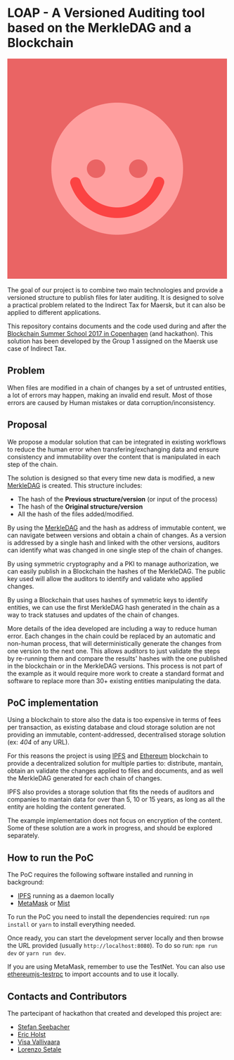# LOAP - A Versioned Auditing tool based on the MerkleDAG and a Blockchain

![LOAP](.readme/loap.gif)

The goal of our project is to combine two main technologies and provide a
versioned structure to publish files for later auditing. It is designed to solve
a practical problem related to the Indirect Tax for Maersk, but it can also be
applied to different applications.

This repository contains documents and the code used during and after the
[Blockchain Summer School 2017 in Copenhagen](http://blockchainschool.eu/)
(and hackathon). This solution has been developed by the Group 1 assigned on the
Maersk use case of Indirect Tax.

## Problem
When files are modified in a chain of changes by a set of untrusted entities,
a lot of errors may happen, making an invalid end result. Most of those errors
are caused by Human mistakes or data corruption/inconsistency.

## Proposal
We propose a modular solution that can be integrated in existing workflows to
reduce the human error when transfering/exchanging data and ensure consistency
and immutability over the content that is manipulated in each step of the chain.

The solution is designed so that every time new data is modified, a new
[MerkleDAG](https://github.com/jbenet/random-ideas/issues/20) is created.
This structure includes:

 * The hash of the **Previous structure/version** (or input of the process)
 * The hash of the **Original structure/version**
 * All the hash of the files added/modified.

By using the [MerkleDAG](https://github.com/jbenet/random-ideas/issues/20)
and the hash as address of immutable content, we can navigate between versions
and obtain a chain of changes. As a version is addressed by a single hash and
linked with the other versions, auditors can identify what was
changed in one single step of the chain of changes.

By using symmetric cryptography and a PKI to manage authorization, we can easily
publish in a Blockchain the hashes of the MerkleDAG. The public key used will
allow the auditors to identify and validate who applied changes.

By using a Blockchain that uses hashes of symmetric keys to identify entities,
we can use the first MerkleDAG hash generated in the chain as a way to track
statuses and updates of the chain of changes.

More details of the idea developed are including a way to reduce human error.
Each changes in the chain could be replaced by an automatic and non-human
process, that will deterministically generate the changes from one version to
the next one. This allows auditors to just validate the steps by re-running them
and compare the results' hashes with the one published in the blockchain or in
the MerkleDAG versions. This process is not part of the example as it would
require more work to create a standard format and software to replace more than
30+ existing entities manipulating the data.

## PoC implementation
Using a blockchain to store also the data is too expensive in terms of fees per
transaction, as existing database and cloud storage solution are not providing
an immutable, content-addressed, decentralised storage solution (ex: _404_ of
any URL).

For this reasons the project is using [IPFS](https://ipfs.io/) and
[Ethereum](https://ethereum.org) blockchain to provide a decentralized solution
for multiple parties to: distribute, mantain, obtain an validate the changes
applied to files and documents, and as well the MerkleDAG generated for each
chain of changes.

IPFS also provides a storage solution that fits the needs of auditors and
companies to mantain data for over than 5, 10 or 15 years, as long as all the
entity are holding the content generated.

The example implementation does not focus on encryption of the content.
Some of these solution are a work in progress, and should be explored
separately.

## How to run the PoC
The PoC requires the following software installed and running in background:

 * [IPFS](https://ipfs.io/) running as a daemon locally
 * [MetaMask](https://metamask.io/) or [Mist](https://github.com/ethereum/mist)

To run the PoC you need to install the dependencies required: run `npm install`
or `yarn` to install everything needed.

Once ready, you can start the development server locally and then browse the
URL provided (usually `http://localhost:8080`). To do so run: `npm run dev` or
`yarn run dev`.

If you are using MetaMask, remember to use the TestNet. You can also use
[ethereumjs-testrpc](https://github.com/ethereumjs/testrpc) to import accounts
and to use it locally.

## Contacts and Contributors
The partecipant of hackathon that created and developed this project are:

* [Stefan Seebacher](https://www.linkedin.com/in/stefan-seebacher/)
* [Eric Holst](https://www.linkedin.com/in/eric-holst-36343824/)
* [Visa Vallivaara](https://www.linkedin.com/in/visa-vallivaara-859059b0/)
* [Lorenzo Setale](https://setale.me/)


